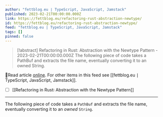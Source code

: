 ```yaml
---
author: "fettblog․eu ∣ TypeScript, JavaScript, Jamstack"
published: 2023-02-21T00:00:00.000Z
link: https://fettblog.eu/refactoring-rust-abstraction-newtype/
id: https://fettblog.eu/refactoring-rust-abstraction-newtype/
feed: "fettblog․eu ∣ TypeScript, JavaScript, Jamstack"
tags: []
pinned: false
---
```

> [!abstract] Refactoring in Rust: Abstraction with the Newtype Pattern - 2023-02-21T00:00:00.000Z
> The following piece of code takes a PathBuf and extracts the file name, eventually converting it to an owned String.

🔗Read article [online](https://fettblog.eu/refactoring-rust-abstraction-newtype/). For other items in this feed see [[fettblog․eu ∣ TypeScript, JavaScript, Jamstack]].

- [ ] [[Refactoring in Rust꞉ Abstraction with the Newtype Pattern]]
- - -
The following piece of code takes a `PathBuf` and extracts the file name, eventually converting it to an _owned_ `String`.
